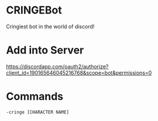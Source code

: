 # CRINGEBot
Cringiest bot in the world of discord!
# Add into Server
https://discordapp.com/oauth2/authorize?client_id=190165646045216768&scope=bot&permissions=0
# Commands
    -cringe [CHARACTER NAME]
